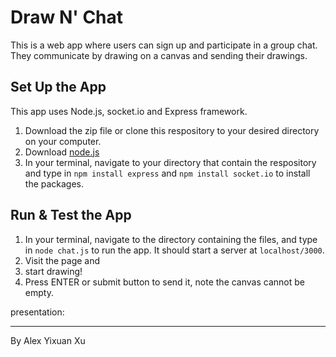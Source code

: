 # Draw N' Chat
This is a web app where users can sign up and participate in a group chat. They communicate by drawing on a canvas and sending their drawings.

## Set Up the App
This app uses Node.js, socket.io and Express framework.
1. Download the zip file or clone this respository to your desired directory on your computer.
2. Download [node.js](https://nodejs.org/en/download/)
3. In your terminal, navigate to your directory that contain the respository and type in `npm install express` and `npm install socket.io` to install the packages.

## Run & Test the App
1. In your terminal, navigate to the directory containing the files, and type in `node chat.js` to run the app. It should start a server at `localhost/3000`.
2. Visit the page and 
3. start drawing!
3. Press ENTER or submit button to send it, note the canvas cannot be empty.


presentation:

________________________
By Alex Yixuan Xu